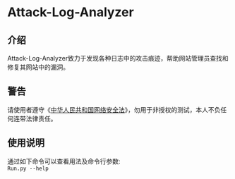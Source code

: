 # Attack-Log-Analyzer

## 介绍  
Attack-Log-Analyzer致力于发现各种日志中的攻击痕迹，帮助网站管理员查找和修复其网站中的漏洞。  

## 警告
请使用者遵守《[中华人民共和国网络安全法](http://www.npc.gov.cn/npc/xinwen/2016-11/07/content_2001605.htm)》，勿用于非授权的测试，本人不负任何连带法律责任。

## 使用说明
通过如下命令可以查看用法及命令行参数:  
`Run.py --help`
